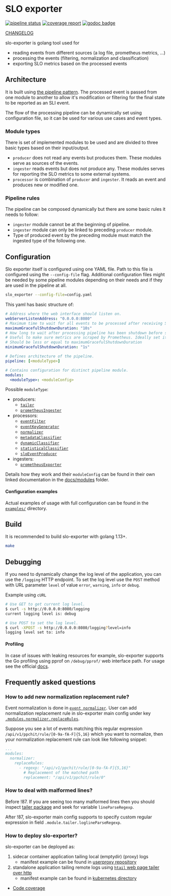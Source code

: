 # SLO exporter

[![pipeline status](https://gitlab.seznam.net/Sklik-DevOps/slo-exporter/badges/master/pipeline.svg)](https://gitlab.seznam.net/Sklik-DevOps/slo-exporter/commits/master)
[![coverage report](https://gitlab.seznam.net/Sklik-DevOps/slo-exporter/badges/master/coverage.svg)](https://gitlab.seznam.net/Sklik-DevOps/slo-exporter/commits/master)
[![godoc badge](https://godoc.org/github.com/prometheus/prometheus?status.svg)](https://sklik-devops.gitlab.seznam.net/slo-exporter/godoc/pkg/gitlab.seznam.net/sklik-devops/slo-exporter/)

[CHANGELOG](./CHANGELOG.md)

slo-exporter is golang tool used for
 * reading events from different sources (a log file, prometheus metrics, ...)
 * processing the events (filtering, normalization and classification)
 * exporting SLO metrics based on the processed events

## Architecture
It is built using [the pipeline pattern](https://blog.golang.org/pipelines). 
The processed event is passed from one module to another to allow it's modification or filtering
for the final state to be reported as an SLI event.

The flow of the processing pipeline can be dynamically set using configuration file, so it can be used
for various use cases and event types.

### Module types
There is set of implemented modules to be used and are divided to three basic types based on their input/output.

- `producer` does not read any events but produces them. These modules serve as sources of the events.
- `ingester` reads events but does not produce any. These modules serves for reporting the SLO metrics to some external systems.
- `processor` is combination of `producer` and `ingester`. It reads an event and produces new or modified one.


### Pipeline rules
The pipeline can be composed dynamically but there are some basic rules it needs to follow:
  - `ingester` module cannot be at the beginning of pipeline.
  - `ingester` module can only be linked to preceding `producer` module.
  - Type of produced event by the preceding module must match the ingested type of the following one.

## Configuration
Slo exporter itself is configured using one YAML file. Path to this file is configured using the `--config-file` flag.
Additional configuration files might be needed by some pipeline modules depending on their needs and if they are used in the pipeline at all.
```bash
slo_exporter --config-file=config.yaml
```

This yaml has basic structure of:
```yaml
# Address where the web interface should listen on.
webServerListenAddress: "0.0.0.0:8080"
# Maximum time to wait for all events to be processed after receiving SIGTERM or SIGINT.
maximumGracefulShutdownDuration: "10s"
# How long to wait after processing pipeline has been shutdown before stopping http server w metric serving.
# Useful to make sure metrics are scraped by Prometheus. Ideally set it to Prometheus scrape interval + 1s or more.
# Should be less or equal to maximumGracefulShutdownDuration
minimumGracefulShutdownDuration: "1s"

# Defines architecture of the pipeline.
pipeline: [<moduleType>]

# Contains configuration for distinct pipeline module.
modules:
  <moduleType>: <moduleConfig>
```

Possible `moduleType`:

- producers:
    - [`tailer`](./docs/modules/tailer.md)
    - [`prometheusIngester`](./docs/modules/prometheus_ingester.md)
- processors:
    - [`eventFilter`](./docs/modules/event_filter.md)
    - [`eventKeyGenerator`](./docs/modules/event_key_generator.md)
    - [`normalizer`](./docs/modules/normalizer.md)
    - [`metadataClassifier`](./docs/modules/metadata_classifier.md)
    - [`dynamicClassifier`](./docs/modules/dynamic_classifier.md)
    - [`statisticalClassifier`](./docs/modules/statistical_classifier.md)
    - [`sloEventProducer`](./docs/modules/slo_event_producer.md)
- ingesters:
    - [`prometheusExporter`](./docs/modules/prometheus_exporter.md)

Details how they work and their `moduleConfig` can be found in their own 
linked documentation in the [docs/modules](./docs/modules) folder.

#### Configuration examples
Actual examples of usage with full configuration can be found in the [`examples/`](examples) directory.

## Build

It is recommended to build slo-exporter with golang 1.13+.

```bash
make
```

## Debugging
If you need to dynamically change the log level of the application, you can use the `/logging` HTTP endpoint.
To set the log level use the `POST` method with URL parameter `level` of value `error`, `warning`, `info` or `debug`.

Example using `cURL` 
```bash
# Use GET to get current log level.
$ curl -s http://0.0.0.0:8080/logging
current logging level is: debug

# Use POST to set the log level.
$ curl -XPOST -s http://0.0.0.0:8080/logging?level=info
logging level set to: info
```

#### Profiling
In case of issues with leaking resources for example, slo-exporter supports the 
Go profiling using pprof on `/debug/pprof/` web interface path. For usage see the official [docs](https://golang.org/pkg/net/http/pprof/).


## Frequently asked questions

### How to add new normalization replacement rule?

Event normalization is done in [`event normalizer`](pkg/normalizer/normalizer.go).
User can add normalization replacement rule in slo-exporter main config under key [`.modules.normalizer.replaceRules`](examples/from_log/slo_exporter.yaml).

Suppose you see a lot of events matching this regular expression `/api/v1/ppchit/rule/[0-9a-fA-F]{5,16}` which you want to normalize, then your normalization replacement rule can look like following snippet:

```yaml
...
modules:
  normalizer:
    replaceRules:
      - regexp: "/api/v1/ppchit/rule/[0-9a-fA-F]{5,16}"
        # Replacement of the matched path
        replacement: "/api/v1/ppchit/rule/0"
```

### How to deal with malformed lines?

Before !87. If you are seeing too many malformed lines then you should inspect [tailer package](pkg/tailer/tailer.go) and seek for variable `lineParseRegexp`.

After !87, slo-exporter main config supports to specify custom regular expression in field `.module.tailer.loglineParseRegexp`.

### How to deploy slo-exporter?

slo-exporter can be deployed as:
 1. sidecar container application tailing local (emptydir) (proxy) logs
     * manifest example can be found in [userproxy repository](https://gitlab.seznam.net/sklik-frontend/Proxies/tree/master/userproxy/kubernetes)
 1. standalone application tailing remote logs using [`htail` web page tailer over http](https://gitlab.seznam.net/Sklik-DevOps/htail)
     * manifest example can be found in [kubernetes directory](kubernetes/)




- [Code coverage](https://sklik-devops.gitlab.seznam.net/slo-exporter/coverage.html)
